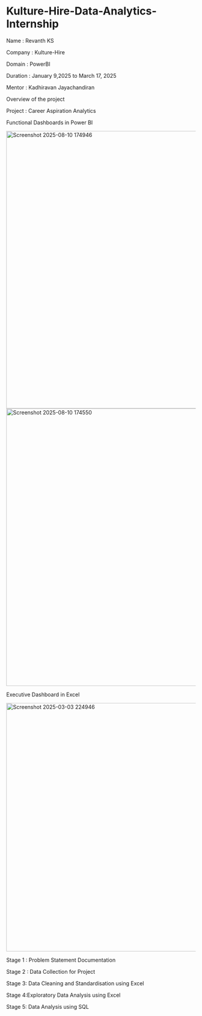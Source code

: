 # Kulture-Hire-Data-Analytics-Internship
Name : Revanth KS

Company : Kulture-Hire

Domain : PowerBI

Duration : January 9,2025 to March 17, 2025

Mentor : Kadhiravan Jayachandiran

Overview of the project

Project : Career Aspiration Analytics

Functional Dashboards in Power BI

<img width="1306" height="736" alt="Screenshot 2025-08-10 174946" src="https://github.com/user-attachments/assets/74d1d76a-1fd3-498f-bbd0-d7fc31234951" />

<img width="1293" height="736" alt="Screenshot 2025-08-10 174550" src="https://github.com/user-attachments/assets/41e6feee-7b00-46b2-94e4-80c31c436b49" />


Executive Dashboard in Excel

<img width="1849" height="659" alt="Screenshot 2025-03-03 224946" src="https://github.com/user-attachments/assets/a3750c1b-9243-4afb-bb61-4e014190148f" />


Stage 1 : Problem Statement Documentation

Stage 2 : Data Collection for Project

Stage 3: Data Cleaning and Standardisation using Excel 

Stage 4:Exploratory Data Analysis using Excel

Stage 5: Data Analysis using SQL
